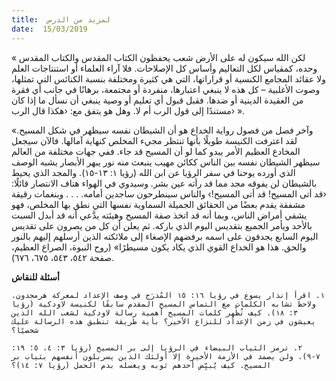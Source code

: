 ```yaml
---
title:  لمزيد من الدرس
date:  15/03/2019
---
```


« لكن الله سيكون له على الأرض شعب يحفظون الكتاب المقدس والكتاب المقدس وحده، كمقياس لكل التعاليم وأساس كل الإصلاحات. فلا آراء العلماء أو استنتاجات العلم ولا عقائد المجامع الكنسية أو قراراتها، التي هي كثيرة ومختلفة بنسبة الكنائس التي تمثلها، وصوت الأغلبية – كل هذه لا ينبغي اعتبارها، منفردة أو مجتمعة، برهانًا في جانب أي فقرة من العقيدة الدينية أو ضدها. فقبل قبول أي تعليم أو وصية ينبغي أن نسأل ما إذا كان مستندًا إلى قول الرب أم لا. وهل هو يتفق مع: ‹هكذا قال الرب› ».

«وآخر فصل من فصول رواية الخداع هو أن الشيطان نفسه سيظهر في شكل المسيح. لقد اعترفت الكنيسة طويلًا بأنها تنتظر مجيء المخلص كنهاية آمالها. فالآن سيجعل المخادع العظيم الأمر يبدو كما لو أن المسيح قد جاء. ففي جهات مختلفة من العالم سيظهر الشيطان نفسه بين الناس ككائن مهيب ينبعث منه نور يبهر الأبصار يشبه الوصف الذي أورده يوحنا في سفر الرؤيا عن ابن الله (رؤيا ١: ١٣-١٥). والمجد الذي يحيط بالشيطان لن يفوقه مجد مما قد رأته عين بشر. وسيدوي في الهواء هتاف الانتصار قائلًا: ‹قد أتى المسيح! قد أتى المسيح!› والناس سينطرحون ساجدين أمامه. . . . وبنغمات رقيقة مشفقة يقدم بعضًا من الحقائق الجميلة السماوية نفسها التي نطق بها المخلص، فهو يشفي أمراض الناس، وبما أنه قد اتخذ صفة المسيح وهيئته يدَّعي أنه قد أبدل السبت بالأحد ويأمر الجميع بتقديس اليوم الذي باركه. ثم يعلن أن كل من يصرون على تقديس اليوم السابع يجدفون على اسمه برفضهم الإصغاء إلى ملائكته الذين أرسلهم إليهم بالنور والحق. هذا هو الخداع القوي الذي يكاد يكون مسيطرًا» (روح النبوة، الصراع العظيم، صفحة ٥٤٢، ٥٤٣، ٦٧٥، ٦٧٦).

**أسئلة للنقاش**

`١. اقرأ إنذار يسوع في رؤيا ١٦: ١٥ المُدرَج في وصف الإعداد لمعركة هرمجدون. ولاحظ تشابه الكلمات مع التماس المسيح المقدم سابقًا لكنيسة لاودكية (رؤيا ٣: ١٨). كيف تُظْهِر كلمات المسيح أهمية رسالة لاودكية لشعب الله الذين يعيشون في زمن الإعداد للنزاع الأخير؟ بأية طريقة تنطبق هذه الرسالة عليك شخصيًا؟`

`٢. ترمز الثياب البيضاء في الرؤيا إلى بر المسيح (رؤيا ٣: ٤، ٥؛ ١٩: ٧-٩). ولن يصمد في الأزمة الأخيرة إلا أولئك الذين يسربلون أنفسهم بثياب بر المسيح. كيف يُبيِّض أحدهم ثوبه ويغسله بدم الحمل (رؤيا ٧: ١٤)؟`